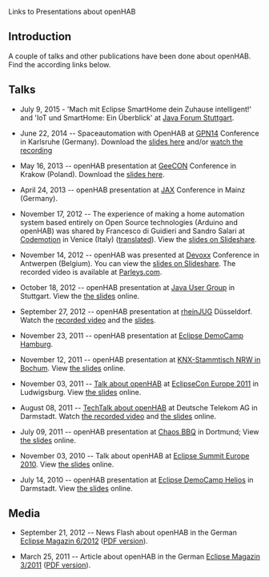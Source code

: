 Links to Presentations about openHAB

## Introduction

A couple of talks and other publications have been done about openHAB. Find the according links below.


## Talks

- July 9, 2015 - 'Mach mit Eclipse SmartHome dein Zuhause intelligent!' and 'IoT und SmartHome: Ein Überblick' at [Java Forum Stuttgart](http://www.java-forum-stuttgart.de/de).

- June 22, 2014 -- Spaceautomation with OpenHAB at [GPN14](https://entropia.de/GPN14) Conference in Karlsruhe (Germany). Download the [slides here](http://schinken.github.io/talks/2014-06-spaceautomation/#1) and/or [watch the recording](http://media.ccc.de/browse/conferences/gpn/gpn14/gpn14_-_5853_-_de_-_medientheater_-_201406221300_-_spaceautomatisierung_-_schinken.html)

- May 16, 2013 -- openHAB presentation at [GeeCON](http://2013.geecon.org/schedule) Conference in Krakow (Poland). Download the [slides here](http://s3-eu-west-1.amazonaws.com/presentations2013/1_presentation.pdf).

- April 24, 2013 -- openHAB presentation at [JAX](http://jax.de/2013/sessions/?tid=2880#session-25084) Conference in Mainz (Germany).

- November 17, 2012 -- The experience of making a home automation system based entirely on Open Source technologies (Arduino and openHAB) was shared by Francesco di Guidieri and Sandro Salari at [Codemotion](http://venezia.codemotion.it/talk/make01.html) in Venice (Italy) ([translated](http://translate.google.de/translate?hl=en&sl=it&tl=en&u=http%3A%2F%2Fvenezia.codemotion.it%2Ftalk%2Fmake01.html)). View the [slides on Slideshare](http://www.slideshare.net/SandroSalari/make01).

- November 14, 2012 -- openHAB was presented at [Devoxx](http://www.devoxx.com/display/DV12/Home+Automation+for+Geeks) Conference in Antwerpen (Belgium). You can view the [slides on Slideshare](http://de.slideshare.net/xthirtynine/open-hab-devoxx-2012). The recorded video is available at [Parleys.com](http://parleys.com/play/5148922b0364bc17fc56c8c3).

- October 18, 2012 -- openHAB presentation at [Java User Group](http://www.jugs.org/2012-10-18.html) in Stuttgart. View the [the slides](http://www.slideshare.net/ThomasEichstdtEngelen/openhab-jug-stuttgart) online.

- September 27, 2012 -- openHAB presentation at [rheinJUG](http://rheinjug.de/knowledge/vortr-mainmenu-28/188-openhab-heimautomatisierung-in-der-praxis) Düsseldorf. Watch the [recorded video](http://mediathek.hhu.de/watch/0b862d8c-cba3-4de8-9a46-c86fdbb0e849) and the [slides](http://www.slideshare.net/ThomasEichstdtEngelen/openhab-rheinjug-dsseldorf-14800519).

- November 23, 2011 -- openHAB presentation at [Eclipse DemoCamp Hamburg](http://wiki.eclipse.org/Eclipse_DemoCamps_November_2011/Hamburg).

- November 12, 2011 -- openHAB presentation at [KNX-Stammtisch NRW in Bochum](http://knx-user-forum.de/knxuf-stammtische/15195-stammtisch-ruhrgebiet-2011-a.html). View [the slides](http://www.slideshare.net/teichsta/openhab-knx-stammtisch-nrw-12112011) online.

- November 03, 2011 -- [Talk about openHAB](http://www.eclipsecon.org/europe2011/sessions/eclipsehome-%E2%80%93-home-automation-practice) at [EclipseCon Europe 2011](http://www.eclipsecon.org/europe2011/) in Ludwigsburg. View [the slides](http://www.slideshare.net/xthirtynine/openhab-ece2011) online.

- August 08, 2011 -- [TechTalk about openHAB](http://www.developergarden.com/apis/techtalk/openhab-home-automation-in-practice) at Deutsche Telekom AG in Darmstadt. Watch [the recorded video](http://www.youtube.com/watch?v=m6A-Zew0DBc) and [the slides](http://www.developergarden.com/fileadmin/microsites/ApiProject/Dokumente/Dokumentation/PDFs/Presentations/openhab_techtalk.pdf) online.

- July 09, 2011 -- openHAB presentation at [Chaos BBQ](http://bbq.ctdo.de) in Dortmund; View [the slides](http://www.slideshare.net/teichsta/openhab-chaos-bbq-dortmund) online.

- November 03, 2010 -- Talk about openHAB at [Eclipse Summit Europe 2010](http://eclipsesummit.org/summiteurope2010/). View [the slides](http://www.slideshare.net/xthirtynine/openhab-ese2010-5656722) online.

- July 14, 2010 -- openHAB presentation at [Eclipse DemoCamp Helios](http://wiki.eclipse.org/Eclipse_DemoCamps_Helios_2010/Darmstadt) in Darmstadt. View [the slides](http://www.slideshare.net/xthirtynine/openhab-eclipse-democamp-darmstadt) online.

## Media

- September 21, 2012 -- News Flash about openHAB in the German [Eclipse Magazin 6/2012](http://it-republik.de/jaxenter/news/openHAB-1.0-Heimautomatisierung-%E0-la-Open-Source-064295.html) ([PDF version](http://wiki.openhab.googlecode.com/hg/resources/ECM_6.12_FrischvonJAXenter_S.6-7.pdf)).

- March 25, 2011 -- Article about openHAB in the German [Eclipse Magazin 3/2011](http://it-republik.de/jaxenter/artikel/Home-Smart-Home-Heimautomatisierung-mit-OSGi-3833.html) ([PDF version](http://wiki.openhab.googlecode.com/hg/resources/ECM_3.11_58-63.pdf)).